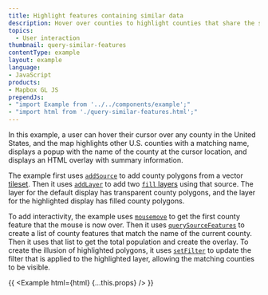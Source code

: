 ```yaml
---
title: Highlight features containing similar data
description: Hover over counties to highlight counties that share the same name.
topics:
  - User interaction
thumbnail: query-similar-features
contentType: example
layout: example
language:
- JavaScript
products:
- Mapbox GL JS
prependJs:
- "import Example from '../../components/example';"
- "import html from './query-similar-features.html';"
---
```


In this example, a user can hover their cursor over any county in the United States, and the map highlights other U.S. counties with a matching name, displays a popup with the name of the county at the cursor location, and displays an HTML overlay with summary information.

The example first uses [`addSource`](/mapbox-gl-js/api/map/#map#addsource) to add county polygons from a vector [tileset](https://docs.mapbox.com/help/glossary/tileset/). Then it uses [`addLayer`](/mapbox-gl-js/api/map/#map#addlayer) to add two [`fill` layers](/mapbox-gl-js/style-spec/layers/#fill) using that source. The layer for the default display has transparent county polygons, and the layer for the highlighted display has filled county polygons.

To add interactivity, the example uses [`mousemove`](/mapbox-gl-js/api/map/#map.event:mousemove) to get the first county feature that the mouse is now over. Then it uses [`querySourceFeatures`](/mapbox-gl-js/api/map/#map#querysourcefeatures) to create a list of county features that match the name of the current county. Then it uses that list to get the total population and create the overlay. To create the illusion of highlighted polygons, it uses [`setFilter`](/mapbox-gl-js/api/map/#map#setfilter) to update the filter that is applied to the highlighted layer, allowing the matching counties to be visible.

{{ <Example html={html} {...this.props} /> }}

